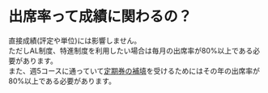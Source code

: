 # 出席率って成績に関わるの？

直接成績(評定や単位)には影響しません。  
ただしAL制度、特進制度を利用したい場合は毎月の出席率が80%以上である必要があります。  
また、週5コースに通っていて[定期券の補填](../commute/commuter-pass.md)を受けるためにはその年の出席率が80%以上である必要があります。
